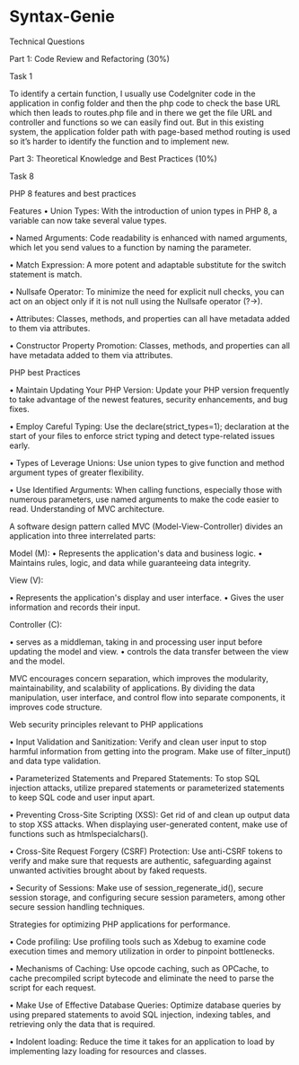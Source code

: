 # Syntax-Genie



Technical Questions

Part 1: Code Review and Refactoring (30%)

Task 1 

To identify a certain function, I usually use CodeIgniter code in the application in config folder and then the php code to check the base URL which then leads to routes.php file and in there we get the file URL and controller and functions so we can easily find out. But in this existing system, the application folder path with page-based method routing is used so it’s harder to identify the function and to implement new.

Part 3: Theoretical Knowledge and Best Practices (10%)


Task 8

PHP 8 features and best practices 

Features 
•	Union Types: With the introduction of union types in PHP 8, a variable can now take several value types.

•	Named Arguments: Code readability is enhanced with named arguments, which let you send values to a function by naming the parameter.

•	Match Expression: A more potent and adaptable substitute for the switch statement is match.

•	Nullsafe Operator: To minimize the need for explicit null checks, you can act on an object only if it is not null using the Nullsafe operator (?->).

•	Attributes: Classes, methods, and properties can all have metadata added to them via attributes.

•	Constructor Property Promotion: Classes, methods, and properties can all have metadata added to them via attributes.


PHP best Practices

•	Maintain Updating Your PHP Version: Update your PHP version frequently to take advantage of the newest features, security enhancements, and bug fixes.

•	Employ Careful Typing: Use the declare(strict_types=1); declaration at the start of your files to enforce strict typing and detect type-related issues early.

•	Types of Leverage Unions: Use union types to give function and method argument types of greater flexibility.

•	Use Identified Arguments: When calling functions, especially those with numerous parameters, use named arguments to make the code easier to read.
Understanding of MVC architecture.

A software design pattern called MVC (Model-View-Controller) divides an application into three interrelated parts:

Model (M):
•	Represents the application's data and business logic.
•	Maintains rules, logic, and data while guaranteeing data integrity.

View (V):

•	Represents the application's display and user interface.
•	Gives the user information and records their input.

Controller (C):

•	serves as a middleman, taking in and processing user input before updating the model and view.
•	controls the data transfer between the view and the model.

MVC encourages concern separation, which improves the modularity, maintainability, and scalability of applications. By dividing the data manipulation, user interface, and control flow into separate components, it improves code structure.

Web security principles relevant to PHP applications

•	Input Validation and Sanitization: Verify and clean user input to stop harmful information from getting into the program. Make use of filter_input() and data type validation.

•	Parameterized Statements and Prepared Statements: To stop SQL injection attacks, utilize prepared statements or parameterized statements to keep SQL code and user input apart.

 
•	Preventing Cross-Site Scripting (XSS): Get rid of and clean up output data to stop XSS attacks. When displaying user-generated content, make use of functions such as htmlspecialchars().

•	Cross-Site Request Forgery (CSRF) Protection: Use anti-CSRF tokens to verify and make sure that requests are authentic, safeguarding against unwanted activities brought about by faked requests.


•	Security of Sessions: Make use of session_regenerate_id(), secure session storage, and configuring secure session parameters, among other secure session handling techniques.

Strategies for optimizing PHP applications for performance.

•	Code profiling: Use profiling tools such as Xdebug to examine code execution times and memory utilization in order to pinpoint bottlenecks.

•	Mechanisms of Caching: Use opcode caching, such as OPCache, to cache precompiled script bytecode and eliminate the need to parse the script for each request.

•	Make Use of Effective Database Queries: Optimize database queries by using prepared statements to avoid SQL injection, indexing tables, and retrieving only the data that is required.

•	Indolent loading: Reduce the time it takes for an application to load by implementing lazy loading for resources and classes.





